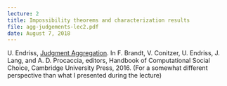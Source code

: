 ```yaml
---
lecture: 2
title: Impossibility theorems and characterization results
file: agg-judgements-lec2.pdf
date: August 7, 2018
---
```


U. Endriss, [Judgment Aggregation](https://staff.fnwi.uva.nl/u.endriss/pubs/files/EndrissHBCOMSOC2016.pdf).  In F. Brandt, V. Conitzer, U. Endriss, J. Lang, and A. D. Procaccia, editors, Handbook of Computational Social Choice, Cambridge University Press, 2016. (For a somewhat different perspective than what I presented during the lecture)

